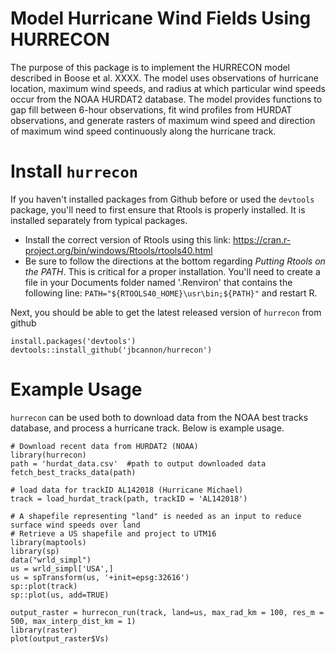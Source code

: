 # Model Hurricane Wind Fields Using HURRECON

The purpose of this package is to implement the HURRECON model described in Boose et al. XXXX. The model uses observations of hurricane location, maximum wind speeds, and radius at which particular wind speeds occur from the NOAA HURDAT2 database. The model provides functions to gap fill between 6-hour observations, fit wind profiles from HURDAT observations, and generate rasters of maximum wind speed and direction of maximum wind speed continuously along the hurricane track. 

# Install `hurrecon`

If you haven't installed packages from Github before or used the `devtools` package, you'll need to first ensure that Rtools is properly installed. It is installed separately from typical packages.

* Install the correct version of Rtools using this link: https://cran.r-project.org/bin/windows/Rtools/rtools40.html
* Be sure to follow the directions at the bottom regarding *Putting Rtools on the PATH*. This is critical for a proper installation. You'll need to create a file in your Documents folder named '.Renviron' that contains the following line: `PATH="${RTOOLS40_HOME}\usr\bin;${PATH}"` and restart R.

Next, you should be able to get the latest released version of `hurrecon` from github

```
install.packages('devtools')
devtools::install_github('jbcannon/hurrecon')
```
# Example Usage

`hurrecon` can be used both to download data from the NOAA best tracks database, and process a hurricane track. Below is example usage.

```
# Download recent data from HURDAT2 (NOAA)
library(hurrecon)
path = 'hurdat_data.csv'  #path to output downloaded data
fetch_best_tracks_data(path)

# load data for trackID AL142018 (Hurricane Michael)
track = load_hurdat_track(path, trackID = 'AL142018')

# A shapefile representing "land" is needed as an input to reduce surface wind speeds over land
# Retrieve a US shapefile and project to UTM16
library(maptools)
library(sp)
data("wrld_simpl")
us = wrld_simpl['USA',]
us = spTransform(us, '+init=epsg:32616')
sp::plot(track)
sp::plot(us, add=TRUE)
 
output_raster = hurrecon_run(track, land=us, max_rad_km = 100, res_m = 500, max_interp_dist_km = 1)
library(raster)
plot(output_raster$Vs)
```
